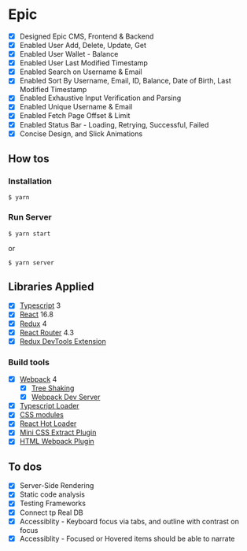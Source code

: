 # Epic

- [x] Designed Epic CMS, Frontend & Backend
- [x] Enabled User Add, Delete, Update, Get
- [x] Enabled User Wallet - Balance
- [x] Enabled User Last Modified Timestamp
- [x] Enabled Search on Username & Email
- [x] Enabled Sort By Username, Email, ID, Balance, Date of Birth, Last Modified Timestamp
- [x] Enabled Exhaustive Input Verification and Parsing
- [x] Enabled Unique Username & Email
- [x] Enabled Fetch Page Offset & Limit
- [x] Enabled Status Bar - Loading, Retrying, Successful, Failed
- [x] Concise Design, and Slick Animations

## How tos

### Installation

```
$ yarn
```

### Run Server

```
$ yarn start
```

or

```
$ yarn server
```

## Libraries Applied

- [x] [Typescript](https://www.typescriptlang.org/) 3
- [x] [React](https://facebook.github.io/react/) 16.8
- [x] [Redux](https://github.com/reactjs/redux) 4
- [x] [React Router](https://github.com/ReactTraining/react-router) 4.3
- [x] [Redux DevTools Extension](https://github.com/zalmoxisus/redux-devtools-extension)

### Build tools

- [x] [Webpack](https://webpack.github.io) 4
  - [x] [Tree Shaking](https://medium.com/@Rich_Harris/tree-shaking-versus-dead-code-elimination-d3765df85c80)
  - [x] [Webpack Dev Server](https://github.com/webpack/webpack-dev-server)
- [x] [Typescript Loader](https://github.com/TypeStrong/ts-loader)
- [x] [CSS modules](https://github.com/css-modules/css-modules)
- [x] [React Hot Loader](https://github.com/gaearon/react-hot-loader)
- [x] [Mini CSS Extract Plugin](https://github.com/webpack-contrib/mini-css-extract-plugin)
- [x] [HTML Webpack Plugin](https://github.com/ampedandwired/html-webpack-plugin)

## To dos

- [x] Server-Side Rendering
- [x] Static code analysis
- [x] Testing Frameworks
- [x] Connect tp Real DB
- [x] Accessiblity - Keyboard focus via tabs, and outline with contrast on focus
- [x] Accessiblity - Focused or Hovered items should be able to narrate